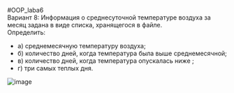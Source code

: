 #OOP_laba6</br>
Вариант 8: Информация о среднесуточной температуре воздуха за месяц задана в виде списка, хранящегося в файле.</br>
Определить: </br>
- а) среднемесячную температуру воздуха;</br>
- б) количество дней, когда температура была выше среднемесячной;</br>
- в) количество дней, когда температура опускалась ниже ;</br>
- г) три самых теплых дня.</br>

![image](https://github.com/Roman194/OOP_laba6/assets/66479764/5abc6eb5-8a6c-418d-90d0-aacdc32a9fc3)
